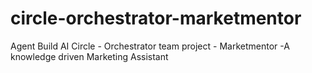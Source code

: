 # circle-orchestrator-marketmentor
Agent Build AI Circle - Orchestrator team project - Marketmentor -A knowledge driven Marketing Assistant
